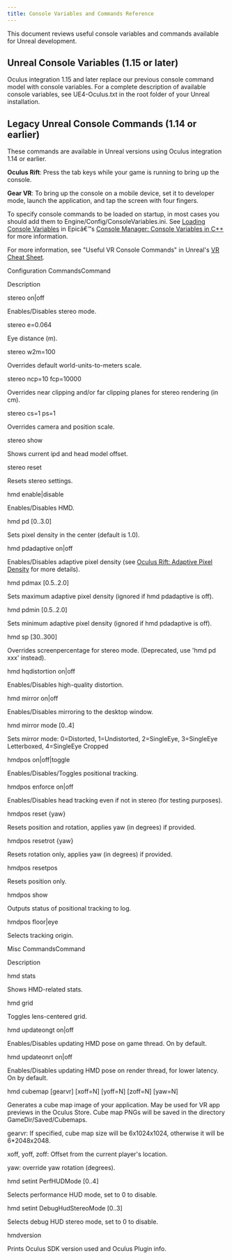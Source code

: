 ```yaml
---
title: Console Variables and Commands Reference
---
```

This document reviews useful console variables and commands available for Unreal development. 

## Unreal Console Variables (1.15 or later)

Oculus integration 1.15 and later replace our previous console command model with console variables. For a complete description of available console variables, see UE4-Oculus.txt in the root folder of your Unreal installation.

## Legacy Unreal Console Commands (1.14 or earlier)

These commands are available in Unreal versions using Oculus integration 1.14 or earlier.

**Oculus Rift**: Press the tab keys while your game is running to bring up the console. 

**Gear VR**: To bring up the console on a mobile device, set it to developer mode, launch the application, and tap the screen with four fingers.

To specify console commands to be loaded on startup, in most cases you should add them to Engine/Config/ConsoleVariables.ini. See [Loading Console Variables](https://docs.unrealengine.com/latest/INT/Programming/Development/Tools/ConsoleManager/#loadingconsolevariables) in Epicâ€™s [Console Manager: Console Variables in C++](https://docs.unrealengine.com/latest/INT/Programming/Development/Tools/ConsoleManager/) for more information.

For more information, see "Useful VR Console Commands" in Unreal's [VR Cheat Sheet](https://docs.unrealengine.com/latest/INT/Platforms/VR/CheatSheet/).

Configuration CommandsCommand

Description

stereo on|off

Enables/Disables stereo mode.

stereo e=0.064

Eye distance (m).

stereo w2m=100

Overrides default world-units-to-meters scale.

stereo ncp=10 fcp=10000

Overrides near clipping and/or far clipping planes for stereo rendering (in cm).

stereo cs=1 ps=1

Overrides camera and position scale.

stereo show

Shows current ipd and head model offset.

stereo reset

Resets stereo settings.

hmd enable|disable

Enables/Disables HMD.

hmd pd [0..3.0]

Sets pixel density in the center (default is 1.0).

hmd pdadaptive on|off

Enables/Disables adaptive pixel density (see [Oculus Rift: Adaptive Pixel Density](/documentation/unreal/latest/concepts/unreal-adaptive-viewport/ "Adaptive Pixel Density allows applications to scale down the application viewport as GPU resources exceed 85% utilization, and to scale up as they become more available. This feature is currently available for Rift development only.") for more details).

hmd pdmax [0.5..2.0]

Sets maximum adaptive pixel density (ignored if hmd pdadaptive is off).

hmd pdmin [0.5..2.0]

Sets minimum adaptive pixel density (ignored if hmd pdadaptive is off).

hmd sp [30..300]

Overrides screenpercentage for stereo mode. (Deprecated, use 'hmd pd xxx' instead).

hmd hqdistortion on|off

Enables/Disables high-quality distortion.

hmd mirror on|off

Enables/Disables mirroring to the desktop window.

hmd mirror mode [0..4]

Sets mirror mode: 0=Distorted, 1=Undistorted, 2=SingleEye, 3=SingleEye Letterboxed, 4=SingleEye Cropped

hmdpos on|off|toggle

Enables/Disables/Toggles positional tracking.

hmdpos enforce on|off

Enables/Disables head tracking even if not in stereo (for testing purposes).

hmdpos reset {yaw}

Resets position and rotation, applies yaw (in degrees) if provided.

hmdpos resetrot {yaw}

Resets rotation only, applies yaw (in degrees) if provided.

hmdpos resetpos

Resets position only.

hmdpos show

Outputs status of positional tracking to log.

hmdpos floor|eye

Selects tracking origin.

Misc CommandsCommand

Description

hmd stats

Shows HMD-related stats.

hmd grid

Toggles lens-centered grid.

hmd updateongt on|off

Enables/Disables updating HMD pose on game thread. On by default.

hmd updateonrt on|off

Enables/Disables updating HMD pose on render thread, for lower latency. On by default.

hmd cubemap [gearvr] [xoff=N] [yoff=N] [zoff=N] [yaw=N]

Generates a cube map image of your application. May be used for VR app previews in the Oculus Store. Cube map PNGs will be saved in the directory GameDir/Saved/Cubemaps.

gearvr: If specified, cube map size will be 6x1024x1024, otherwise it will be 6*2048x2048.

xoff, yoff, zoff: Offset from the current player's location.

yaw: override yaw rotation (degrees).

hmd setint PerfHUDMode [0..4]

Selects performance HUD mode, set to 0 to disable.

hmd setint DebugHudStereoMode [0..3]

Selects debug HUD stereo mode, set to 0 to disable.

hmdversion

Prints Oculus SDK version used and Oculus Plugin info.

